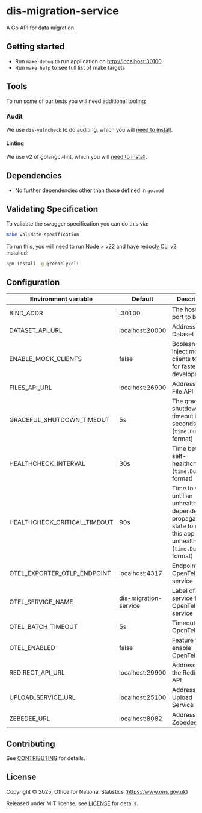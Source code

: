 # dis-migration-service

A Go API for data migration.

## Getting started

* Run `make debug` to run application on <http://localhost:30100>
* Run `make help` to see full list of make targets

## Tools

To run some of our tests you will need additional tooling:

### Audit

We use `dis-vulncheck` to do auditing, which you will [need to install](https://github.com/ONSdigital/dis-vulncheck).

#### Linting

We use v2 of golangci-lint, which you will [need to install](https://golangci-lint.run/docs/welcome/install).

## Dependencies

* No further dependencies other than those defined in `go.mod`

## Validating Specification

To validate the swagger specification you can do this via:

```sh
make validate-specification
```

To run this, you will need to run Node > v22 and have [redocly CLI v2](https://github.com/Redocly/redocly-cli) installed:

```sh
npm install -g @redocly/cli
```

## Configuration

| Environment variable         | Default               | Description                                                                                                        |
|------------------------------|-----------------------|--------------------------------------------------------------------------------------------------------------------|
| BIND_ADDR                    | :30100                | The host and port to bind to                                                                                       |
| DATASET_API_URL              | localhost:20000       | Address for Dataset API                                                                                            |
| ENABLE_MOCK_CLIENTS          | false                 | Boolean to inject mock clients to allow for faster development                                                     |
| FILES_API_URL                | localhost:26900       | Address for File API                                                                                               |
| GRACEFUL_SHUTDOWN_TIMEOUT    | 5s                    | The graceful shutdown timeout in seconds (`time.Duration` format)                                                  |
| HEALTHCHECK_INTERVAL         | 30s                   | Time between self-healthchecks (`time.Duration` format)                                                            |
| HEALTHCHECK_CRITICAL_TIMEOUT | 90s                   | Time to wait until an unhealthy dependent propagates its state to make this app unhealthy (`time.Duration` format) |
| OTEL_EXPORTER_OTLP_ENDPOINT  | localhost:4317        | Endpoint for OpenTelemetry service                                                                                 |
| OTEL_SERVICE_NAME            | dis-migration-service | Label of service for OpenTelemetry service                                                                         |
| OTEL_BATCH_TIMEOUT           | 5s                    | Timeout for OpenTelemetry                                                                                          |
| OTEL_ENABLED                 | false                 | Feature flag to enable OpenTelemetry                                                                               |
| REDIRECT_API_URL             | localhost:29900       | Address for the Redirect API                                                                                       |
| UPLOAD_SERVICE_URL           | localhost:25100       | Address for Upload Service                                                                                         |
| ZEBEDEE_URL                  | localhost:8082        | Address for Zebedee                                                                                                |

## Contributing

See [CONTRIBUTING](CONTRIBUTING.md) for details.

## License

Copyright © 2025, Office for National Statistics (<https://www.ons.gov.uk>)

Released under MIT license, see [LICENSE](LICENSE.md) for details.
